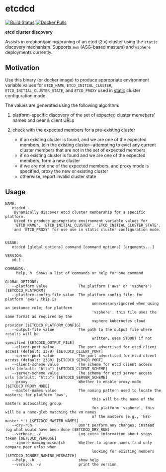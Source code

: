 etcdcd
==============

[![Build Status](https://travis-ci.org/matt-deboer/etcdcd.svg?branch=master)](https://travis-ci.org/matt-deboer/etcdcd)
[![Docker Pulls](https://img.shields.io/docker/pulls/mattdeboer/etcdcd.svg)](https://hub.docker.com/r/mattdeboer/etcdcd/)

**etcd cluster discovery**

Assists in creation/joining/pruning of an etcd (2.x) cluster using the `static` discovery mechanism. 
Supports `aws` (ASG-based masters) and `vsphere` deployments currently.


## Motivation

Use this binary (or docker image) to produce appropriate environment variable values for
`ETCD_NAME`, `ETCD_INITIAL_CLUSTER`, `ETCD_INITIAL_CLUSTER_STATE`, and `ETCD_PROXY` used in [static](https://coreos.com/etcd/docs/latest/op-guide/clustering.html#static) cluster configuration mode.

The values are generated using the following algorithm:

1. platform-specific discovery of the set of expected cluster memebers' names and peer & client URLs
1. check with the expected members for a pre-existing cluster

    - if an existing cluster is found, and we are one of the expected members, join the existing cluster--attempting to
      evict any current cluster members that are not in the set of expected members
    - if no existing cluster is found and we are one of the expected members, form a new cluster
    - if we are not one of the expected members, and proxy mode is specified, proxy the new or existing cluster
    - otherwise, report invalid cluster state 

## Usage

```
NAME:
   etcdcd -
    Dynamically discover etcd cluster membership for a specific platform.
    Useed to produce appropriate environment variable values for
    'ETCD_NAME', 'ETCD_INITIAL_CLUSTER', 'ETCD_INITIAL_CLUSTER_STATE',
    and 'ETCD_PROXY' for use use in static cluster configuration mode.


USAGE:
   etcdcd [global options] command [command options] [arguments...]

VERSION:
   v0.1

COMMANDS:
     help, h  Shows a list of commands or help for one command

GLOBAL OPTIONS:
   --platform value              The platform ('aws' or 'vsphere') [$ETCDCD_PLATFORM]
   --platform-config-file value  The platform config file; for platform 'aws', this is
                                       unnecessary/ignored when using an instance role; for platform
                                       'vsphere', this file uses the same format as required by the
                                       vsphere kubernetes cloud provider [$ETCDCD_PLATFORM_CONFIG]
   --output-file value           The path to the output file where results will be
                                       written; uses STDOUT if not specified [$ETCDCD_OUTPUT_FILE]
   --client-port value           The port advertised for etcd client access (default: 2379) [$ETCDCD_CLIENT_PORT]
   --server-port value           The port advertised for etcd client access (default: 2380) [$ETCDCD_SERVER_PORT]
   --client-scheme value         The scheme for etcd client access urls (default: "http") [$ETCDCD_CLIENT_SCHEME]
   --server-scheme value         The scheme for etcd server access urls (default: "http") [$ETCDCD_SERVER_SCHEME]
   --proxy                       Whether to enable proxy mode [$ETCDCD_PROXY_MODE]
   --master-names value          The naming pattern used to locate the masters; for platform 'aws',
                                       this will be the name of the masters autoscaling group;
                                       for platform 'vsphere', this will be a name-glob matching the vm names
                                       of the masters (e.g., 'k8s-master-*') [$ETCDCD_MASTER_NAMES]
   --dry-run                     Don't perform any changes; instead log what would have been done [$ETCDCD_DRY_RUN]
   --verbose, -V                 Log extra information about steps taken [$ETCDCD_VERBOSE]
   --ignore-naming-mismatch      Whether to ignore names (and only compare peer urls) when
                                       looking for existing members [$ETCDCD_IGNORE_NAMING_MISMATCH]
   --help, -h                    show help
   --version, -v                 print the version
```
